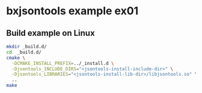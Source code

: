# bxjsontools example ex01

## Build example on Linux

```sh
mkdir _build.d/
cd  _build.d/
cmake \
  -DCMAKE_INSTALL_PREFIX=../_install.d \
  -Djsontools_INCLUDE_DIRS="<jsontools-install-include-dir>" \
  -Djsontools_LIBRARIES="<jsontools-install-lib-dir>/libjsontools.so" \
  ..
make
```
